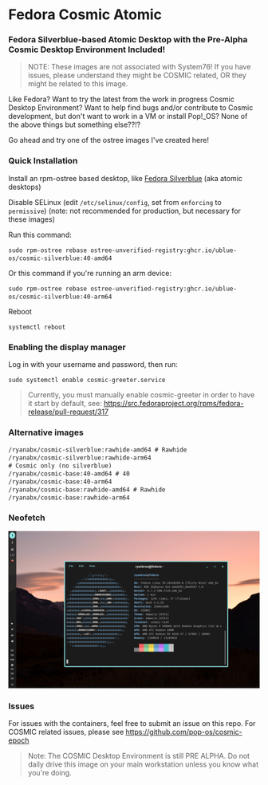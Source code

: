 # Fedora Cosmic Atomic
### Fedora Silverblue-based Atomic Desktop with the Pre-Alpha Cosmic Desktop Environment Included!

> NOTE: These images are not associated with System76! If you have issues, please understand they might be COSMIC related, OR they might be related to this image.

Like Fedora? Want to try the latest from the work in progress Cosmic Desktop Environment? Want to help find bugs and/or contribute to Cosmic development, but don't want to work in a VM or install Pop!_OS? None of the above things but something else??!?

Go ahead and try one of the ostree images I've created here!

### Quick Installation

Install an rpm-ostree based desktop, like [Fedora Silverblue](https://fedoraproject.org/atomic-desktops/silverblue/) (aka atomic desktops)

Disable SELinux (edit `/etc/selinux/config`, set from `enforcing` to `permissive`) (note: not recommended for production, but necessary for these images)

Run this command:

    sudo rpm-ostree rebase ostree-unverified-registry:ghcr.io/ublue-os/cosmic-silverblue:40-amd64

Or this command if you're running an arm device:

    sudo rpm-ostree rebase ostree-unverified-registry:ghcr.io/ublue-os/cosmic-silverblue:40-arm64

Reboot

    systemctl reboot

### Enabling the display manager

Log in with your username and password, then run:

    sudo systemctl enable cosmic-greeter.service

> Currently, you must manually enable cosmic-greeter in order to have it start by default, see: https://src.fedoraproject.org/rpms/fedora-release/pull-request/317

### Alternative images

    /ryanabx/cosmic-silverblue:rawhide-amd64 # Rawhide
    /ryanabx/cosmic-silverblue:rawhide-arm64
    # Cosmic only (no silverblue)
    /ryanabx/cosmic-base:40-amd64 # 40
    /ryanabx/cosmic-base:40-arm64
    /ryanabx/cosmic-base:rawhide-amd64 # Rawhide
    /ryanabx/cosmic-base:rawhide-arm64

### Neofetch
![Neofetch of COSMIC desktop in Fedora](./screenshot/cosmic-neofetch.png)

### Issues

For issues with the containers, feel free to submit an issue on this repo. For COSMIC related issues, please see https://github.com/pop-os/cosmic-epoch

> Note: The COSMIC Desktop Environment is still PRE ALPHA. Do not daily drive this image on your main workstation unless you know what you're doing.
